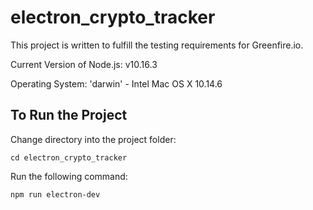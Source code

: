 # electron_crypto_tracker

This project is written to fulfill the testing requirements for Greenfire.io.

Current Version of Node.js: v10.16.3

Operating System: 'darwin' - Intel Mac OS X 10.14.6

## To Run the Project

Change directory into the project folder:

    cd electron_crypto_tracker

Run the following command:

    npm run electron-dev
